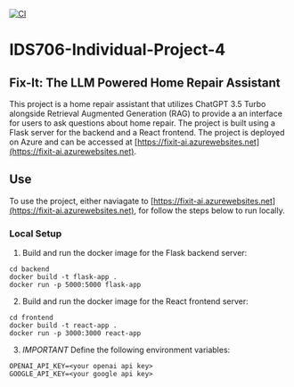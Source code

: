 [![CI](https://github.com/NickStrauch13/IDS706-Individual-Project-4/actions/workflows/python-ci.yml/badge.svg)](https://github.com/NickStrauch13/IDS706-Individual-Project-4/actions/workflows/python-ci.yml)
# IDS706-Individual-Project-4

## Fix-It: The LLM Powered Home Repair Assistant
This project is a home repair assistant that utilizes ChatGPT 3.5 Turbo alongside Retrieval Augmented Generation (RAG) to provide a an interface for users to ask questions about home repair. The project is built using a Flask server for the backend and a React frontend. The project is deployed on Azure and can be accessed at [https://fixit-ai.azurewebsites.net](https://fixit-ai.azurewebsites.net).

## Use

To use the project, either naviagate to [https://fixit-ai.azurewebsites.net](https://fixit-ai.azurewebsites.net), for follow the steps below to run locally.

### Local Setup

1. Build and run the docker image for the Flask backend server:
```
cd backend
docker build -t flask-app .
docker run -p 5000:5000 flask-app
```
2. Build and run the docker image for the React frontend server:
```
cd frontend
docker build -t react-app .
docker run -p 3000:3000 react-app
```
3. *IMPORTANT* Define the following environment variables:
```
OPENAI_API_KEY=<your openai api key>
GOOGLE_API_KEY=<your google api key>
```

